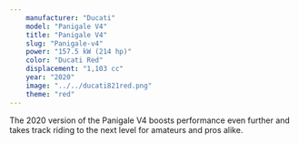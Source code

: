 ```yaml
---
    manufacturer: "Ducati"
    model: "Panigale V4"
    title: "Panigale V4"    
    slug: "Panigale-v4"
    power: "157.5 kW (214 hp)"
    color: "Ducati Red"
    displacement: "1,103 cc"
    year: "2020"
    image: "../../ducati821red.png"
    theme: "red"
---
```


The 2020 version of the Panigale V4 boosts performance even further and takes track riding to the next level for amateurs and pros alike. 